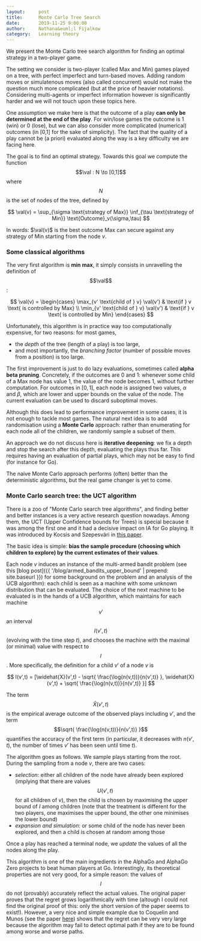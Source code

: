 ```yaml
---
layout:     post
title:      Monte Carlo Tree Search 
date:       2019-11-25 9:00:00
author:     Nathana&euml;l Fijalkow
category:   Learning theory
---
```


<script type="text/x-mathjax-config">
MathJax.Hub.Config({
  TeX: {
    Macros: {
      R: "{\\mathbb{R}}",
      Q: "{\\mathbb{Q}}",
      N: "{\\mathbb{N}}",
      Z: "{\\mathbb{Z}}",
      A: "{\\mathcal{A}}",
      B: "{\\mathcal{B}}",
      E: "{\\mathbb{E}}",
      P: "{\\mathbb{P}}",
      val: "{\\text{val}}",
    }
  }
});
</script>

<p class="intro"><span class="dropcap">W</span>e present the Monte Carlo tree search algorithm for finding an optimal strategy in a two-player game.</p>

The setting we consider is two-player (called Max and Min) games played on a tree, with perfect imperfect and turn-based moves.
Adding random moves or simulatenous moves (also called concurrent) would not make the question much more complicated (but at the price of heavier notations).
Considering multi-agents or imperfect information however is significantly harder and we will not touch upon these topics here.

One assumption we make here is that the outcome of a play **can only be determined at the end of the play**.
For win/lose games the outcome is 1 (win) or 0 (lose), but we can also consider more complicated (numerical) outcomes (in [0,1] for the sake of simplicity).
The fact that the quality of a play cannot be (a priori) evaluated along the way is a key difficulty we are facing here.

The goal is to find an optimal strategy.
Towards this goal we compute the function $$\val : N \to [0,1]$$ where $$N$$ is the set of nodes of the tree,
defined by

$$
\val(v) = \sup_{\sigma \text{strategy of Max}} \inf_{\tau \text{strategy of Min}} \text{Outcome}_v(\sigma,\tau)
$$

In words: $\val(v)$ is the best outcome Max can secure against any strategy of Min starting from the node $v$.

### Some classical algorithms

The very first algorithm is **min max**, it simply consists in unravelling the definition of $$\val$$:

$$
\val(v) = 
\begin{cases}
\max_{v' \text{child of } v} \val(v') & \text{if } v \text{ is controlled by Max} \\ 
\min_{v' \text{child of } v} \val(v') & \text{if } v \text{ is controlled by Min}
\end{cases} 
$$

Unfortunately, this algorithm is in practice way too computationally expensive, for two reasons: for most games, 
* the *depth* of the tree (length of a play) is too large,
* and most importantly, the *branching factor* (number of possible moves from a position) is too large.

The first improvement is just to do lazy evaluations, sometimes called **alpha beta pruning**. 
Concretely, if the outcomes are $0$ and $1$: whenever some child of a Max node has value $1$, the value of the node becomes $1$, without further computation.
For outcomes in $[0,1]$, each node is assigned two values, $\alpha$ and $\beta$, which are lower and upper bounds on the value of the node.
The current evaluation can be used to discard suboptimal moves.

Although this does lead to performance improvement in some cases, it is not enough to tackle most games.
The natural next idea is to add randomisation using a **Monte Carlo** approach: rather than enumerating for each node all of the children,
we randomly sample a subset of them.

An approach we do not discuss here is **iterative deepening**: we fix a depth and stop the search after this depth, evaluating the plays thus far.
This requires having an evaluation of partial plays, which may not be easy to find (for instance for Go).

The naive Monte Carlo approach performs (often) better than the deterministic algorithms, but the real game changer is yet to come.

### Monte Carlo search tree: the UCT algorithm

There is a zoo of "Monte Carlo search tree algorithms", and finding better and better instances is a very active research question nowadays.
Among them, the UCT (Upper Confidence bounds for Trees) is special because it was among the first one and it had a decisive impact on IA for Go playing.
It was introduced by Kocsis and Szepesvári in [this paper](https://sites.ualberta.ca/~szepesva/papers/ecml06.pdf).

The basic idea is simple: **bias the sample procedure (choosing which children to explore) by the current estimates of their values**.

Each node $v$ induces an instance of the multi-armed bandit problem 
(see this [blog post]({{ '/blog/armed_bandits_upper_bound' | prepend: site.baseurl }}) for some background on the problem and an analysis of the UCB algorithm): 
each child is seen as a machine with some unknown distribution that can be evaluated.
The choice of the next machine to be evaluated is in the hands of a UCB algorithm, 
which maintains for each machine $$v'$$ an interval $$I(v',t)$$ (evolving with the time step $t$), and chooses the machine with the maximal (or minimal) value with respect to $$I$$.
More specifically, the definition for a child $v'$ of a node $v$ is

$$
I(v',t) = [\widehat{X}(v',t) - \sqrt{ \frac{\log(n(v,t))}{n(v',t)} }, \widehat{X}(v',t) + \sqrt{ \frac{\log(n(v,t))}{n(v',t)} }]
$$

The term $$\widehat{X}(v',t)$$ is the empirical average outcome of the observed plays including $v'$, 
and the term $$\sqrt{ \frac{\log(n(v,t))}{n(v',t)} }$$ quantifies the accuracy of the first term (in particular, it decreases with $n(v',t)$, the number of times $v'$ has been seen until time $t$).

The algorithm goes as follows.
We sample plays starting from the root. During the sampling from a node $v$, there are two cases:
* *selection*: either all children of the node have already been explored (implying that there are values $$U(v',t)$$ for all children of $v$), 
then the child is chosen by maximising the upper bound of $I$ among children (note that the treatment is different for the two players, one maximises the upper bound, the other one minimises the lower bound)
* *expansion and simulation*: or some child of the node has never been explored, and then a child is chosen at random among those

Once a play has reached a terminal node, we *update* the values of all the nodes along the play.

This algorithm is one of the main ingredients in the AlphaGo and AlphaGo Zero projects to beat human players at Go.
Interestingly, its theoretical properties are not very good, for a simple reason: 
the values of $$I$$ do not (provably) accurately reflect the actual values.
The original paper proves that the regret grows logarithmically with time (altough I could not find the original proof of this: only the short version of the paper seems to exist!).
However, a very nice and simple example due to Coquelin and Munos (see the paper [here](https://arxiv.org/abs/1408.2028)) shows that the regret can be very very large
because the algorithm may fail to detect optimal path if they are to be found among worse and worse paths.


